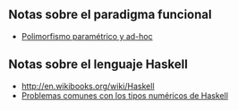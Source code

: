 Notas sobre el paradigma funcional
----------------------------------

-   [Polimorfismo paramétrico y ad-hoc](polimorfismo-parametrico-y-ad-hoc.html)

Notas sobre el lenguaje Haskell
-------------------------------

-   <http://en.wikibooks.org/wiki/Haskell>
-   [Problemas comunes con los tipos numéricos de Haskell](problemas-comunes-con-los-tipos-numericos-de-haskell.html)

